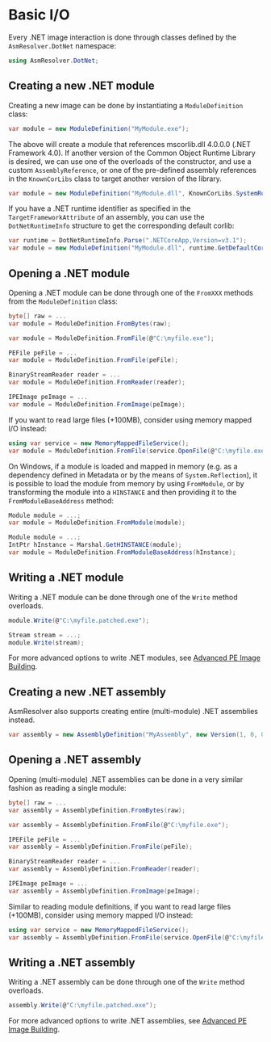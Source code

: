 # Basic I/O

Every .NET image interaction is done through classes defined by the
`AsmResolver.DotNet` namespace:

``` csharp
using AsmResolver.DotNet;
```

## Creating a new .NET module

Creating a new image can be done by instantiating a `ModuleDefinition`
class:

``` csharp
var module = new ModuleDefinition("MyModule.exe");
```

The above will create a module that references mscorlib.dll 4.0.0.0
(.NET Framework 4.0). If another version of the Common Object Runtime
Library is desired, we can use one of the overloads of the constructor,
and use a custom `AssemblyReference`, or one of the pre-defined assembly
references in the `KnownCorLibs` class to target another version of the
library.

``` csharp
var module = new ModuleDefinition("MyModule.dll", KnownCorLibs.SystemRuntime_v4_2_2_0);
```

If you have a .NET runtime identifier as specified in the 
`TargetFrameworkAttribute` of an assembly, you can use the `DotNetRuntimeInfo` 
structure to get the corresponding default corlib:

``` csharp
var runtime = DotNetRuntimeInfo.Parse(".NETCoreApp,Version=v3.1");
var module = new ModuleDefinition("MyModule.dll", runtime.GetDefaultCorLib());
```

## Opening a .NET module

Opening a .NET module can be done through one of the `FromXXX` methods
from the `ModuleDefinition` class:

``` csharp
byte[] raw = ...
var module = ModuleDefinition.FromBytes(raw);
```

``` csharp
var module = ModuleDefinition.FromFile(@"C:\myfile.exe");
```

``` csharp
PEFile peFile = ...
var module = ModuleDefinition.FromFile(peFile);
```

``` csharp
BinaryStreamReader reader = ...
var module = ModuleDefinition.FromReader(reader);
```

``` csharp
IPEImage peImage = ...
var module = ModuleDefinition.FromImage(peImage);
```

If you want to read large files (+100MB), consider using memory mapped
I/O instead:

``` csharp
using var service = new MemoryMappedFileService();
var module = ModuleDefinition.FromFile(service.OpenFile(@"C:\myfile.exe"));
```

On Windows, if a module is loaded and mapped in memory (e.g. as a
dependency defined in Metadata or by the means of `System.Reflection`),
it is possible to load the module from memory by using `FromModule`, or
by transforming the module into a `HINSTANCE` and then providing it to
the `FromModuleBaseAddress` method:

``` csharp
Module module = ...;
var module = ModuleDefinition.FromModule(module);
```

``` csharp
Module module = ...;
IntPtr hInstance = Marshal.GetHINSTANCE(module);
var module = ModuleDefinition.FromModuleBaseAddress(hInstance);
```

## Writing a .NET module

Writing a .NET module can be done through one of the `Write` method
overloads.

``` csharp
module.Write(@"C:\myfile.patched.exe");
```

``` csharp
Stream stream = ...;
module.Write(stream);
```

For more advanced options to write .NET modules, see 
[Advanced PE Image Building](advanced-pe-image-building.md).

## Creating a new .NET assembly

AsmResolver also supports creating entire (multi-module) .NET assemblies
instead.

``` csharp
var assembly = new AssemblyDefinition("MyAssembly", new Version(1, 0, 0, 0));
```

## Opening a .NET assembly

Opening (multi-module) .NET assemblies can be done in a very similar
fashion as reading a single module:

``` csharp
byte[] raw = ...
var assembly = AssemblyDefinition.FromBytes(raw);
```

``` csharp
var assembly = AssemblyDefinition.FromFile(@"C:\myfile.exe");
```

``` csharp
IPEFile peFile = ...
var assembly = AssemblyDefinition.FromFile(peFile);
```

``` csharp
BinaryStreamReader reader = ...
var assembly = AssemblyDefinition.FromReader(reader);
```

``` csharp
IPEImage peImage = ...
var assembly = AssemblyDefinition.FromImage(peImage);
```

Similar to reading module definitions, if you want to read large files
(+100MB), consider using memory mapped I/O instead:

``` csharp
using var service = new MemoryMappedFileService();
var assembly = AssemblyDefinition.FromFile(service.OpenFile(@"C:\myfile.exe"));
```

## Writing a .NET assembly

Writing a .NET assembly can be done through one of the `Write` method
overloads.

``` csharp
assembly.Write(@"C:\myfile.patched.exe");
```

For more advanced options to write .NET assemblies, see 
[Advanced PE Image Building](advanced-pe-image-building.md).
